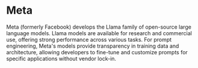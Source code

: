 # Meta

Meta (formerly Facebook) develops the Llama family of open-source large language models. Llama models are available for research and commercial use, offering strong performance across various tasks. For prompt engineering, Meta's models provide transparency in training data and architecture, allowing developers to fine-tune and customize prompts for specific applications without vendor lock-in.